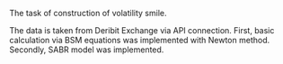 The task of construction of volatility smile.

The data is taken from Deribit Exchange via API connection. First, basic calculation via BSM equations was implemented with Newton method. Secondly, SABR model was implemented.
